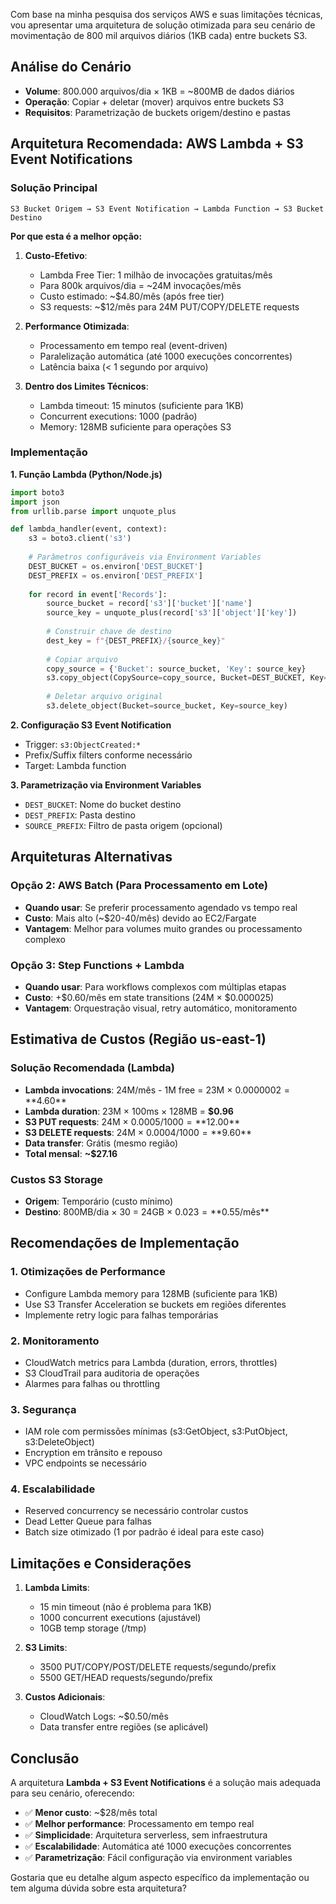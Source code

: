 Com base na minha pesquisa dos serviços AWS e suas limitações técnicas, vou apresentar uma arquitetura de solução otimizada para seu cenário de movimentação de 800 mil arquivos diários (1KB cada) entre buckets S3.

## **Análise do Cenário**
- **Volume**: 800.000 arquivos/dia × 1KB = ~800MB de dados diários
- **Operação**: Copiar + deletar (mover) arquivos entre buckets S3
- **Requisitos**: Parametrização de buckets origem/destino e pastas

## **Arquitetura Recomendada: AWS Lambda + S3 Event Notifications**

### **Solução Principal**
```
S3 Bucket Origem → S3 Event Notification → Lambda Function → S3 Bucket Destino
```

**Por que esta é a melhor opção:**

1. **Custo-Efetivo**: 
   - Lambda Free Tier: 1 milhão de invocações gratuitas/mês
   - Para 800k arquivos/dia = ~24M invocações/mês
   - Custo estimado: ~$4.80/mês (após free tier)
   - S3 requests: ~$12/mês para 24M PUT/COPY/DELETE requests

2. **Performance Otimizada**:
   - Processamento em tempo real (event-driven)
   - Paralelização automática (até 1000 execuções concorrentes)
   - Latência baixa (< 1 segundo por arquivo)

3. **Dentro dos Limites Técnicos**:
   - Lambda timeout: 15 minutos (suficiente para 1KB)
   - Concurrent executions: 1000 (padrão)
   - Memory: 128MB suficiente para operações S3

### **Implementação**

**1. Função Lambda (Python/Node.js)**
```python
import boto3
import json
from urllib.parse import unquote_plus

def lambda_handler(event, context):
    s3 = boto3.client('s3')
    
    # Parâmetros configuráveis via Environment Variables
    DEST_BUCKET = os.environ['DEST_BUCKET']
    DEST_PREFIX = os.environ['DEST_PREFIX']
    
    for record in event['Records']:
        source_bucket = record['s3']['bucket']['name']
        source_key = unquote_plus(record['s3']['object']['key'])
        
        # Construir chave de destino
        dest_key = f"{DEST_PREFIX}/{source_key}"
        
        # Copiar arquivo
        copy_source = {'Bucket': source_bucket, 'Key': source_key}
        s3.copy_object(CopySource=copy_source, Bucket=DEST_BUCKET, Key=dest_key)
        
        # Deletar arquivo original
        s3.delete_object(Bucket=source_bucket, Key=source_key)
```

**2. Configuração S3 Event Notification**
- Trigger: `s3:ObjectCreated:*`
- Prefix/Suffix filters conforme necessário
- Target: Lambda function

**3. Parametrização via Environment Variables**
- `DEST_BUCKET`: Nome do bucket destino
- `DEST_PREFIX`: Pasta destino
- `SOURCE_PREFIX`: Filtro de pasta origem (opcional)

## **Arquiteturas Alternativas**

### **Opção 2: AWS Batch (Para Processamento em Lote)**
- **Quando usar**: Se preferir processamento agendado vs tempo real
- **Custo**: Mais alto (~$20-40/mês) devido ao EC2/Fargate
- **Vantagem**: Melhor para volumes muito grandes ou processamento complexo

### **Opção 3: Step Functions + Lambda**
- **Quando usar**: Para workflows complexos com múltiplas etapas
- **Custo**: +$0.60/mês em state transitions (24M × $0.000025)
- **Vantagem**: Orquestração visual, retry automático, monitoramento

## **Estimativa de Custos (Região us-east-1)**

### **Solução Recomendada (Lambda)**
- **Lambda invocations**: 24M/mês - 1M free = 23M × $0.0000002 = **$4.60**
- **Lambda duration**: 23M × 100ms × 128MB = **$0.96**
- **S3 PUT requests**: 24M × $0.0005/1000 = **$12.00**
- **S3 DELETE requests**: 24M × $0.0004/1000 = **$9.60**
- **Data transfer**: Grátis (mesmo região)
- **Total mensal**: **~$27.16**

### **Custos S3 Storage**
- **Origem**: Temporário (custo mínimo)
- **Destino**: 800MB/dia × 30 = 24GB × $0.023 = **$0.55/mês**

## **Recomendações de Implementação**

### **1. Otimizações de Performance**
- Configure Lambda memory para 128MB (suficiente para 1KB)
- Use S3 Transfer Acceleration se buckets em regiões diferentes
- Implemente retry logic para falhas temporárias

### **2. Monitoramento**
- CloudWatch metrics para Lambda (duration, errors, throttles)
- S3 CloudTrail para auditoria de operações
- Alarmes para falhas ou throttling

### **3. Segurança**
- IAM role com permissões mínimas (s3:GetObject, s3:PutObject, s3:DeleteObject)
- Encryption em trânsito e repouso
- VPC endpoints se necessário

### **4. Escalabilidade**
- Reserved concurrency se necessário controlar custos
- Dead Letter Queue para falhas
- Batch size otimizado (1 por padrão é ideal para este caso)

## **Limitações e Considerações**

1. **Lambda Limits**:
   - 15 min timeout (não é problema para 1KB)
   - 1000 concurrent executions (ajustável)
   - 10GB temp storage (/tmp)

2. **S3 Limits**:
   - 3500 PUT/COPY/POST/DELETE requests/segundo/prefix
   - 5500 GET/HEAD requests/segundo/prefix

3. **Custos Adicionais**:
   - CloudWatch Logs: ~$0.50/mês
   - Data transfer entre regiões (se aplicável)

## **Conclusão**

A arquitetura **Lambda + S3 Event Notifications** é a solução mais adequada para seu cenário, oferecendo:
- ✅ **Menor custo**: ~$28/mês total
- ✅ **Melhor performance**: Processamento em tempo real
- ✅ **Simplicidade**: Arquitetura serverless, sem infraestrutura
- ✅ **Escalabilidade**: Automática até 1000 execuções concorrentes
- ✅ **Parametrização**: Fácil configuração via environment variables

Gostaria que eu detalhe algum aspecto específico da implementação ou tem alguma dúvida sobre esta arquitetura?
